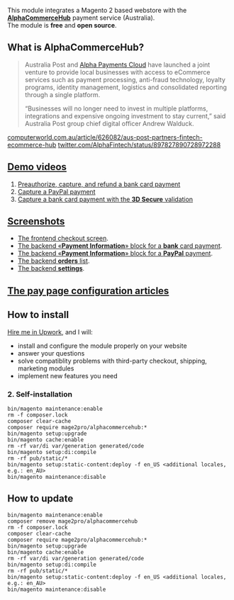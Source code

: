 This module integrates a Magento 2 based webstore with the **[AlphaCommerceHub](http://alphacommercehub.com.au)** payment service (Australia).  
The module is **free** and **open source**.

## What is AlphaCommerceHub?
>Australia Post and [Alpha Payments Cloud](https://mage2.pro/t/3218) have launched a joint venture to provide local businesses with access to eCommerce services such as payment processing, anti-fraud technology, loyalty programs, identity management, logistics and consolidated reporting through a single platform.
>
> “Businesses will no longer need to invest in multiple platforms, integrations and expensive ongoing investment to stay current,” said Australia Post group chief digital officer Andrew Walduck.  

[computerworld.com.au/article/626082/aus-post-partners-fintech-ecommerce-hub](https://www.computerworld.com.au/article/626082/aus-post-partners-fintech-ecommerce-hub)
[twitter.com/AlphaFintech/status/897827890728972288](https://twitter.com/AlphaFintech/status/897827890728972288)

## [Demo videos](https://www.youtube.com/playlist?list=PLTq8uOpBQGsFXcazPVhagNxV8Wb77ggoT)
1. [Preauthorize, capture, and refund a bank card payment](https://www.youtube.com/watch?v=qdnMdWwAoMc&list=PLTq8uOpBQGsFXcazPVhagNxV8Wb77ggoT)
2. [Capture a PayPal payment](https://www.youtube.com/watch?v=ZkLBtJ3uY8E&list=PLTq8uOpBQGsFXcazPVhagNxV8Wb77ggoT)
3. [Capture a bank card payment with the **3D Secure** validation](https://www.youtube.com/watch?v=4AgBqO-YT_Y&list=PLTq8uOpBQGsFXcazPVhagNxV8Wb77ggoT)

## [Screenshots](https://mage2.pro/tags/alphacommercehub-screenshot)
- [The frontend checkout screen](https://mage2.pro/t/topic/5152).
- [The backend «**Payment Information**» block for a **bank** card payment](https://mage2.pro/t/topic/5076).
- [The backend «**Payment Information**» block for a **PayPal** payment](https://mage2.pro/t/topic/5168).
- [The backend **orders** list](https://mage2.pro/t/topic/5170).
- [The backend **settings**](https://mage2.pro/t/topic/4816). 

##  [The **pay page** configuration articles](https://mage2.pro/tags/alphacommercehub-pay-page-configuration)

## How to install
[Hire me in Upwork](https://upwork.com/fl/mage2pro), and I will: 
- install and configure the module properly on your website
- answer your questions
- solve compatiblity problems with third-party checkout, shipping, marketing modules
- implement new features you need 

### 2. Self-installation
```
bin/magento maintenance:enable
rm -f composer.lock
composer clear-cache
composer require mage2pro/alphacommercehub:*
bin/magento setup:upgrade
bin/magento cache:enable
rm -rf var/di var/generation generated/code
bin/magento setup:di:compile
rm -rf pub/static/*
bin/magento setup:static-content:deploy -f en_US <additional locales, e.g.: en_AU>
bin/magento maintenance:disable
```

## How to update
```
bin/magento maintenance:enable
composer remove mage2pro/alphacommercehub
rm -f composer.lock
composer clear-cache
composer require mage2pro/alphacommercehub:*
bin/magento setup:upgrade
bin/magento cache:enable
rm -rf var/di var/generation generated/code
bin/magento setup:di:compile
rm -rf pub/static/*
bin/magento setup:static-content:deploy -f en_US <additional locales, e.g.: en_AU>
bin/magento maintenance:disable
```